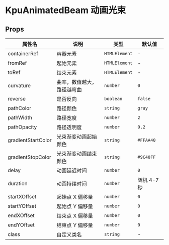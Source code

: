 # KpuAnimatedBeam 动画光束

## Props

| 属性名             | 说明                       | 类型          | 默认值      |
| ------------------ | -------------------------- | ------------- | ----------- |
| containerRef       | 容器元素                   | `HTMLElement` | -           |
| fromRef            | 起始元素                   | `HTMLElement` | -           |
| toRef              | 结束元素                   | `HTMLElement` | -           |
| curvature          | 曲率，数值越大，路径越弯曲 | `number`      | `0`         |
| reverse            | 是否反向                   | `boolean`     | `false`     |
| pathColor          | 路径颜色                   | `string`      | `gray`      |
| pathWidth          | 路径宽度                   | `number`      | `2`         |
| pathOpacity        | 路径透明度                 | `number`      | `0.2`       |
| gradientStartColor | 光束渐变动画起始颜色       | `string`      | `#FFAA40`   |
| gradientStopColor  | 光束渐变动画结束颜色       | `string`      | `#9C40FF`   |
| delay              | 动画延迟时间               | `number`      | `0`         |
| duration           | 动画持续时间               | `number`      | 随机 4-7 秒 |
| startXOffset       | 起始点 X 偏移量            | `number`      | `0`         |
| startYOffset       | 起始点 Y 偏移量            | `number`      | `0`         |
| endXOffset         | 结束点 X 偏移量            | `number`      | `0`         |
| endYOffset         | 结束点 Y 偏移量            | `number`      | `0`         |
| class              | 自定义类名                 | `string`      | -           |
